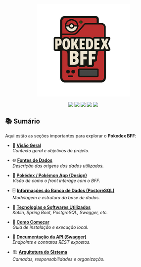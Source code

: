 <p align="center">
  <img width="300" src="doc/icons/bff.png" />
</p>
<p align="center">
  <img src="https://sonarcloud.io/api/project_badges/measure?project=lucabelezal_pokedex-bff&metric=alert_status" />
  <img src=https://sonarcloud.io/api/project_badges/measure?project=lucabelezal_pokedex-bff&metric=coverage />
  <img src="https://img.shields.io/badge/status-active-brightgreen" />
  <img src="https://img.shields.io/badge/version-1.0.0-blue" />
  <img src="https://img.shields.io/badge/license-Apache%202.0-orange" />
</p>

## 📚 Sumário

Aqui estão as seções importantes para explorar o **Pokedex BFF**:

* 📖 [**Visão Geral**](doc/OVERVIEW.md)  
  _Contexto geral e objetivos do projeto._

* 🌐 [**Fontes de Dados**](doc/DATA_SOURCES.md)  
  _Descrição das origens dos dados utilizados._

* 🎨 [**Pokédex / Pokémon App (Design)**](doc/POKEDEX_APP.md)  
  _Visão de como o front interage com o BFF._

* 🗄️ [**Informações do Banco de Dados (PostgreSQL)**](doc/DATABASE.md)  
  _Modelagem e estrutura da base de dados._

* 🧰 [**Tecnologias e Softwares Utilizados**](doc/TECHNOLOGIES.md)  
  _Kotlin, Spring Boot, PostgreSQL, Swagger, etc._

* 🚀 [**Como Começar**](doc/GETTING_STARTED.md)  
  _Guia de instalação e execução local._

* 📘 [**Documentação da API (Swagger)**](doc/SWAGGER.md)  
  _Endpoints e contratos REST expostos._

* 🏗️ [**Arquitetura do Sistema**](doc/ARCHITECTURE.md)  
  _Camadas, responsabilidades e organização._


